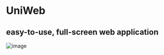 # UniWeb

## easy-to-use, full-screen web application
 
![image](https://github.com/user-attachments/assets/b767b385-7ace-443f-a616-6479972979f9)
